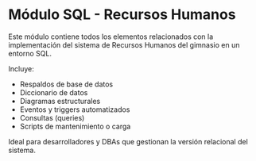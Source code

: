 # Módulo SQL - Recursos Humanos

Este módulo contiene todos los elementos relacionados con la implementación del sistema de Recursos Humanos del gimnasio en un entorno SQL.

Incluye:
- Respaldos de base de datos
- Diccionario de datos
- Diagramas estructurales
- Eventos y triggers automatizados
- Consultas (queries)
- Scripts de mantenimiento o carga

Ideal para desarrolladores y DBAs que gestionan la versión relacional del sistema.
